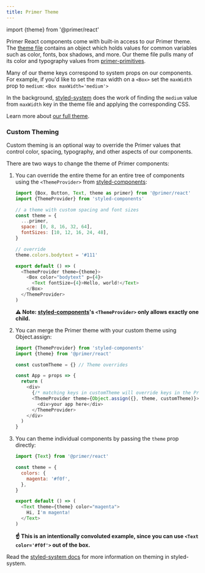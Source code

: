 ```yaml
---
title: Primer Theme
---
```


import {theme} from '@primer/react'

Primer React components come with built-in access to our Primer theme. The [theme file](https://github.com/primer/react/blob/main/src/theme.ts) contains an object which holds values for common variables such as color, fonts, box shadows, and more. Our theme file pulls many of its color and typography values from [primer-primitives](https://github.com/primer/primer-primitives).

Many of our theme keys correspond to system props on our components. For example, if you'd like to set the max width on a `<Box>` set the `maxWidth` prop to `medium`: `<Box maxWidth='medium'>`

In the background, [styled-system](https://github.com/styled-system/styled-system) does the work of finding the `medium` value from `maxWidth` key in the theme file and applying the corresponding CSS.

Learn more about [our full theme](https://github.com/primer/react/blob/main/src/theme.ts).

### Custom Theming

Custom theming is an optional way to override the Primer values that control color, spacing, typography, and other aspects of our components.

There are two ways to change the theme of Primer components:

1. You can override the entire theme for an entire tree of components using the `<ThemeProvider>` from [styled-components]:

   ```javascript
   import {Box, Button, Text, theme as primer} from '@primer/react'
   import {ThemeProvider} from 'styled-components'

   // a theme with custom spacing and font sizes
   const theme = {
     ...primer,
     space: [0, 8, 16, 32, 64],
     fontSizes: [10, 12, 16, 24, 48],
   }

   // override
   theme.colors.bodytext = '#111'

   export default () => (
     <ThemeProvider theme={theme}>
       <Box color="bodytext" p={4}>
         <Text fontSize={4}>Hello, world!</Text>
       </Box>
     </ThemeProvider>
   )
   ```

   **⚠️ Note: [styled-components]'s `<ThemeProvider>` only allows exactly one child.**

2. You can merge the Primer theme with your custom theme using Object.assign:

   ```javascript
   import {ThemeProvider} from 'styled-components'
   import {theme} from '@primer/react'

   const customTheme = {} // Theme overrides

   const App = props => {
     return (
       <div>
         {/* matching keys in customTheme will override keys in the Primer theme */}
         <ThemeProvider theme={Object.assign({}, theme, customTheme)}>
           <div>your app here</div>
         </ThemeProvider>
       </div>
     )
   }
   ```

3. You can theme individual components by passing the `theme` prop directly:

   ```javascript
   import {Text} from '@primer/react'

   const theme = {
     colors: {
       magenta: '#f0f',
     },
   }

   export default () => (
     <Text theme={theme} color="magenta">
       Hi, I'm magenta!
     </Text>
   )
   ```

   **☝️ This is an intentionally convoluted example, since you can use `<Text color='#f0f'>` out of the box.**

Read the [styled-system docs](https://styled-system.com/#theming) for more information on theming in styled-system.

[styled-components]: https://styled-components.com/
